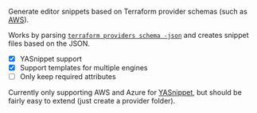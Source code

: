 Generate editor snippets based on Terraform provider schemas (such as
[AWS](https://github.com/terraform-providers/terraform-provider-aws/tree/master/aws)).

Works by parsing [`terraform providers schema
-json`](https://www.terraform.io/docs/commands/providers/schema.html) and
creates snippet files based on the JSON.

- [x] YASnippet support
- [x] Support templates for multiple engines
- [ ] Only keep required attributes

Currently only supporting AWS and Azure for
[YASnippet](https://github.com/joaotavora/yasnippet), but should be fairly easy
to extend (just create a provider folder).
